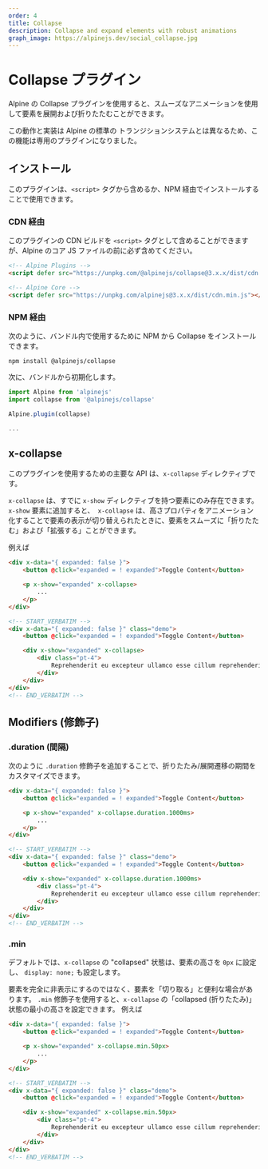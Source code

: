 ```yaml
---
order: 4
title: Collapse
description: Collapse and expand elements with robust animations
graph_image: https://alpinejs.dev/social_collapse.jpg
---
```


# Collapse プラグイン

<!-- Alpine's Collapse plugin allows you to expand and collapse elements using smooth animations. -->

<!-- Because this behavior and implementation differs from Alpine's standard transition system, this functionality was made into a dedicated plugin. -->

Alpine の Collapse プラグインを使用すると、スムーズなアニメーションを使用して要素を展開および折りたたむことができます。

この動作と実装は Alpine の標準の トランジションシステムとは異なるため、この機能は専用のプラグインになりました。


<a name="installation"></a>

## インストール

このプラグインは、`<script>` タグから含めるか、NPM 経由でインストールすることで使用できます。

<!-- You can use this plugin by either including it from a `<script>` tag or installing it via NPM: -->

### CDN 経由

このプラグインの CDN ビルドを `<script>` タグとして含めることができますが、Alpine のコア JS ファイルの前に必ず含めてください。

<!-- You can include the CDN build of this plugin as a `<script>` tag, just make sure to include it BEFORE Alpine's core JS file. -->

```html
<!-- Alpine Plugins -->
<script defer src="https://unpkg.com/@alpinejs/collapse@3.x.x/dist/cdn.min.js"></script>

<!-- Alpine Core -->
<script defer src="https://unpkg.com/alpinejs@3.x.x/dist/cdn.min.js"></script>
```

### NPM 経由

次のように、バンドル内で使用するために NPM から Collapse をインストールできます。

<!-- You can install Collapse from NPM for use inside your bundle like so: -->

```shell
npm install @alpinejs/collapse
```

<!-- Then initialize it from your bundle: -->

次に、バンドルから初期化します。

```js
import Alpine from 'alpinejs'
import collapse from '@alpinejs/collapse'

Alpine.plugin(collapse)

...
```

<a name="x-collapse"></a>

## x-collapse

<!-- The primary API for using this plugin is the `x-collapse` directive. -->

<!-- `x-collapse` can only exist on an element that already has an `x-show` directive. When added to an `x-show` element, `x-collapse` will smoothly "collapse" and "expand" the element when it's visibility is toggled by animating its height property. -->

このプラグインを使用するための主要な API は、`x-collapse` ディレクティブです。

`x-collapse` は、すでに `x-show` ディレクティブを持つ要素にのみ存在できます。 `x-show` 要素に追加すると、` x-collapse` は、高さプロパティをアニメーション化することで要素の表示が切り替えられたときに、要素をスムーズに「折りたたむ」および「拡張する」ことができます。

<!-- For example: -->

例えば

```html
<div x-data="{ expanded: false }">
    <button @click="expanded = ! expanded">Toggle Content</button>

    <p x-show="expanded" x-collapse>
        ...
    </p>
</div>
```

```html
<!-- START_VERBATIM -->
<div x-data="{ expanded: false }" class="demo">
    <button @click="expanded = ! expanded">Toggle Content</button>

    <div x-show="expanded" x-collapse>
        <div class="pt-4">
            Reprehenderit eu excepteur ullamco esse cillum reprehenderit exercitation labore non. Dolore dolore ea dolore veniam sint in sint ex Lorem ipsum. Sint laborum deserunt deserunt amet voluptate cillum deserunt. Amet nisi pariatur sit ut id. Ipsum est minim est commodo id dolor sint id quis sint Lorem.
        </div>
    </div>
</div>
<!-- END_VERBATIM -->
```

<a name="modifiers"></a>

## Modifiers (修飾子)

<a name="dot-duration"></a>

### .duration (間隔)

<!-- You can customize the duration of the collapse/expand transition by appending the `.duration` modifier like so: -->

次のように `.duration` 修飾子を追加することで、折りたたみ/展開遷移の期間をカスタマイズできます。

```html
<div x-data="{ expanded: false }">
    <button @click="expanded = ! expanded">Toggle Content</button>

    <p x-show="expanded" x-collapse.duration.1000ms>
        ...
    </p>
</div>
```

```html
<!-- START_VERBATIM -->
<div x-data="{ expanded: false }" class="demo">
    <button @click="expanded = ! expanded">Toggle Content</button>

    <div x-show="expanded" x-collapse.duration.1000ms>
        <div class="pt-4">
            Reprehenderit eu excepteur ullamco esse cillum reprehenderit exercitation labore non. Dolore dolore ea dolore veniam sint in sint ex Lorem ipsum. Sint laborum deserunt deserunt amet voluptate cillum deserunt. Amet nisi pariatur sit ut id. Ipsum est minim est commodo id dolor sint id quis sint Lorem.
        </div>
    </div>
</div>
<!-- END_VERBATIM -->
```

<a name="dot-min"></a>

### .min

<!-- By default, `x-collapse`'s "collapsed" state sets the height of the element to `0px` and also sets `display: none;`. -->

<!-- Sometimes, it's helpful to "cut-off" an element rather than fully hide it. By using the `.min` modifier, you can set a minimum height for `x-collapse`'s "collapsed" state. For example: -->

デフォルトでは、`x-collapse` の "collapsed" 状態は、要素の高さを `0px` に設定し、 `display: none;` も設定します。

要素を完全に非表示にするのではなく、要素を「切り取る」と便利な場合があります。 `.min` 修飾子を使用すると、`x-collapse` の「collapsed (折りたたみ)」状態の最小の高さを設定できます。
例えば

```html
<div x-data="{ expanded: false }">
    <button @click="expanded = ! expanded">Toggle Content</button>

    <p x-show="expanded" x-collapse.min.50px>
        ...
    </p>
</div>
```

```html
<!-- START_VERBATIM -->
<div x-data="{ expanded: false }" class="demo">
    <button @click="expanded = ! expanded">Toggle Content</button>

    <div x-show="expanded" x-collapse.min.50px>
        <div class="pt-4">
            Reprehenderit eu excepteur ullamco esse cillum reprehenderit exercitation labore non. Dolore dolore ea dolore veniam sint in sint ex Lorem ipsum. Sint laborum deserunt deserunt amet voluptate cillum deserunt. Amet nisi pariatur sit ut id. Ipsum est minim est commodo id dolor sint id quis sint Lorem.
        </div>
    </div>
</div>
<!-- END_VERBATIM -->
```
